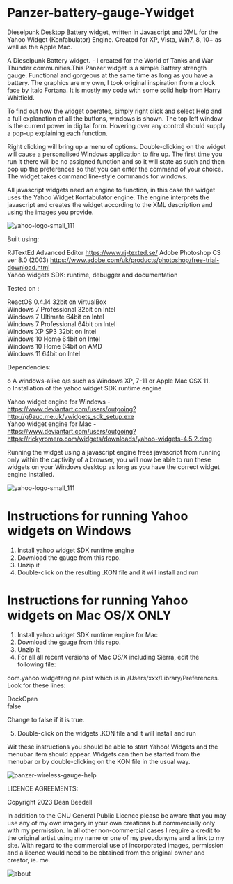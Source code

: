 # Panzer-battery-gauge-Ywidget

Dieselpunk Desktop Battery widget, written in Javascript and XML for the Yahoo 
Widget (Konfabulator) Engine. Created for XP, Vista, Win7, 8, 10+ as well as the 
Apple Mac.

A Dieselpunk Battery widget. - I created for the World of Tanks and War Thunder 
communities.This Panzer widget is a simple Battery strength gauge. Functional 
and gorgeous at the same time as long as you have a battery. The graphics are my 
own, I took original inspiration from a clock face by Italo Fortana. It is 
mostly my code with some solid help from Harry Whitfield. 


To find out how the widget operates, simply right click and select Help and a 
full explanation of all the buttons, windows is shown. The top left window is 
the current power in digital form. Hovering over any control should supply a 
pop-up explaining each function.

Right clicking will bring up a menu of options. Double-clicking on the widget 
will cause a personalised Windows application to fire up. The first time you run 
it there will be no assigned function and so it will state as such and then pop 
up the preferences so that you can enter the command of your choice. The widget 
takes command line-style commands for windows. 

All javascript widgets need an engine to function, in this case the widget uses 
the Yahoo Widget Konfabulator engine. The engine interprets the javascript and 
creates the widget according to the XML description and using the images you 
provide. 

![yahoo-logo-small_111](https://github.com/yereverluvinunclebert/Steampunk-MediaPlayer-Ywidget/assets/2788342/c5668608-ab57-4665-a332-3bc9b7e07a9f)

 
Built using: 

  RJTextEd Advanced Editor  https://www.rj-texted.se/ 
  Adobe Photoshop CS ver 8.0 (2003)  https://www.adobe.com/uk/products/photoshop/free-trial-download.html  
	Yahoo widgets SDK: runtime, debugger and documentation
	
Tested on :

  ReactOS 0.4.14 32bit on virtualBox    
  Windows 7 Professional 32bit on Intel    
  Windows 7 Ultimate 64bit on Intel    
  Windows 7 Professional 64bit on Intel    
  Windows XP SP3 32bit on Intel    
  Windows 10 Home 64bit on Intel    
  Windows 10 Home 64bit on AMD    
  Windows 11 64bit on Intel 
   
 Dependencies:
 
 o A windows-alike o/s such as Windows XP, 7-11 or Apple Mac OSX 11.   
 o Installation of the yahoo widget SDK runtime engine  
 
  Yahoo widget engine for Windows - https://www.deviantart.com/users/outgoing?http://g6auc.me.uk/ywidgets_sdk_setup.exe  
  Yahoo widget engine for Mac - https://www.deviantart.com/users/outgoing?https://rickyromero.com/widgets/downloads/yahoo-widgets-4.5.2.dmg
 
 Running the widget using a javascript engine frees javascript from running only 
 within the captivity of a browser, you will now be able to run these widgets on 
 your Windows desktop as long as you have the correct widget engine installed.
 
![yahoo-logo-small_111](https://github.com/yereverluvinunclebert/Steampunk-MediaPlayer-Ywidget/assets/2788342/c5668608-ab57-4665-a332-3bc9b7e07a9f)
  
 Instructions for running Yahoo widgets on Windows
 =================================================
 
 1. Install yahoo widget SDK runtime engine
 2. Download the gauge from this repo.
 3. Unzip it
 4. Double-click on the resulting .KON file and it will install and run
 
 Instructions for running Yahoo widgets on Mac OS/X ONLY
 ========================================================
 
 1. Install yahoo widget SDK runtime engine for Mac
 2. Download the gauge from this repo.
 3. Unzip it
 4. For all all recent versions of Mac OS/X including Sierra, edit the following 
 file:
 
 com.yahoo.widgetengine.plist which is in /Users/xxx/Library/Preferences. Look 
 for these lines: 
    
   <key>DockOpen</key>  
   <string>false</string>  
 
 Change to false if it is true.
 
 5. Double-click on the widgets .KON file and it will install and run
 
 Wit these instructions you should be able to start Yahoo! Widgets and the 
 menubar item should appear. Widgets can then be started from the menubar or by 
 double-clicking on the KON file in the usual way.
 
 ![panzer-wireless-gauge-help](https://github.com/yereverluvinunclebert/Panzer-wireless-gauge-Ywidget/assets/2788342/a52da218-3151-4ae5-b3a7-d0aa768eb45f)

 LICENCE AGREEMENTS:
 
 Copyright 2023 Dean Beedell
 
 In addition to the GNU General Public Licence please be aware that you may use
 any of my own imagery in your own creations but commercially only with my
 permission. In all other non-commercial cases I require a credit to the
 original artist using my name or one of my pseudonyms and a link to my site.
 With regard to the commercial use of incorporated images, permission and a
 licence would need to be obtained from the original owner and creator, ie. me.
 
![about](https://github.com/yereverluvinunclebert/Panzer-wireless-gauge-Ywidget/assets/2788342/1e39148e-22bc-43e5-8513-79581b478f23)



